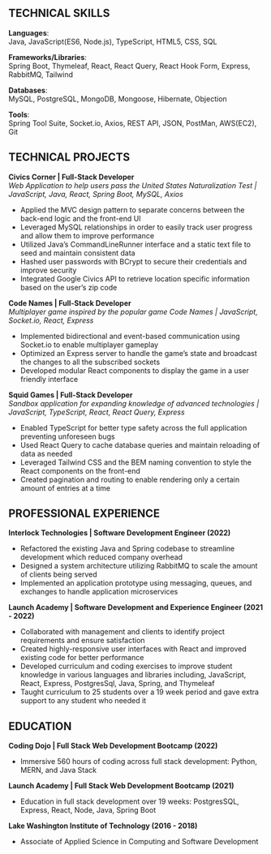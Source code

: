 ## TECHNICAL SKILLS
**Languages**:  
Java, JavaScript(ES6, Node.js), TypeScript, HTML5, CSS, SQL  

**Frameworks/Libraries**:  
Spring Boot, Thymeleaf, React, React Query, React Hook Form, Express, RabbitMQ, Tailwind  

**Databases**:  
MySQL, PostgreSQL, MongoDB, Mongoose, Hibernate, Objection  

**Tools**:  
Spring Tool Suite, Socket.io, Axios, REST API, JSON, PostMan, AWS(EC2), Git

## TECHNICAL PROJECTS

**Civics Corner | Full-Stack Developer**  
*Web Application to help users pass the United States Naturalization Test | JavaScript, Java, React, Spring Boot, MySQL, Axios*  
- Applied the MVC design pattern to separate concerns between the back-end logic and the front-end UI
- Leveraged MySQL relationships in order to easily track user progress and allow them to improve performance
- Utilized Java’s CommandLineRunner interface and a static text file to seed and maintain consistent data
- Hashed user passwords with BCrypt to secure their credentials and improve security
- Integrated Google Civics API to retrieve location specific information based on the user’s zip code  

**Code Names | Full-Stack Developer**  
*Multiplayer game inspired by the popular game Code Names | JavaScript, Socket.io, React, Express*  
- Implemented bidirectional and event-based communication using Socket.io to enable multiplayer gameplay
- Optimized an Express server to handle the game’s state and broadcast the changes to all the subscribed sockets
- Developed modular React components to display the game in a user friendly interface  

**Squid Games | Full-Stack Developer**  
*Sandbox application for expanding knowledge of advanced technologies | JavaScript, TypeScript, React, React Query, Express*
- Enabled TypeScript for better type safety across the full application preventing unforeseen bugs
- Used React Query to cache database queries and maintain reloading of data as needed
- Leveraged Tailwind CSS and the BEM naming convention to style the React components on the front-end
- Created pagination and routing to enable rendering only a certain amount of entries at a time  

## PROFESSIONAL EXPERIENCE

**Interlock Technologies | Software Development Engineer (2022)**
- Refactored the existing Java and Spring codebase to streamline development which reduced company overhead
- Designed a system architecture utilizing RabbitMQ to scale the amount of clients being served
- Implemented an application prototype using messaging, queues, and exchanges to handle application microservices

**Launch Academy | Software Development and Experience Engineer (2021 - 2022)**
- Collaborated with management and clients to identify project requirements and ensure satisfaction
- Created highly-responsive user interfaces with React and improved existing code for better performance 
- Developed curriculum and coding exercises to improve student knowledge in various languages and libraries including, JavaScript, React, Express, PostgresSql, Java, Spring, and Thymeleaf
- Taught curriculum to 25 students over a 19 week period and gave extra support to any student who needed it

## EDUCATION

**Coding Dojo | Full Stack Web Development Bootcamp (2022)**  
- Immersive 560 hours of coding across full stack development: Python, MERN, and Java Stack  

**Launch Academy | Full Stack Web Development Bootcamp (2021)**  
- Education in full stack development over 19 weeks: PostgresSQL, Express, React, Node, Java, Spring Boot  

**Lake Washington Institute of Technology (2016 - 2018)**
- Associate of Applied Science in Computing and Software Development
